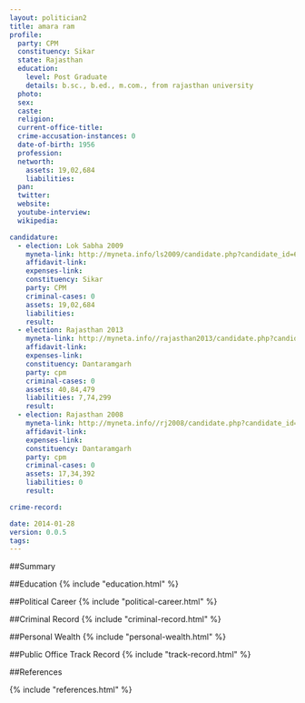 ```yaml
---
layout: politician2
title: amara ram
profile: 
  party: CPM
  constituency: Sikar
  state: Rajasthan
  education: 
    level: Post Graduate
    details: b.sc., b.ed., m.com., from rajasthan university
  photo: 
  sex: 
  caste: 
  religion: 
  current-office-title: 
  crime-accusation-instances: 0
  date-of-birth: 1956
  profession: 
  networth: 
    assets: 19,02,684
    liabilities: 
  pan: 
  twitter: 
  website: 
  youtube-interview: 
  wikipedia: 

candidature: 
  - election: Lok Sabha 2009
    myneta-link: http://myneta.info/ls2009/candidate.php?candidate_id=6047
    affidavit-link: 
    expenses-link: 
    constituency: Sikar 
    party: CPM
    criminal-cases: 0
    assets: 19,02,684
    liabilities: 
    result:  
  - election: Rajasthan 2013
    myneta-link: http://myneta.info//rajasthan2013/candidate.php?candidate_id=1230
    affidavit-link: 
    expenses-link: 
    constituency: Dantaramgarh 
    party: cpm
    criminal-cases: 0
    assets: 40,84,479
    liabilities: 7,74,299
    result:  
  - election: Rajasthan 2008
    myneta-link: http://myneta.info//rj2008/candidate.php?candidate_id=295
    affidavit-link: 
    expenses-link: 
    constituency: Dantaramgarh 
    party: cpm
    criminal-cases: 0
    assets: 17,34,392
    liabilities: 0
    result:  

crime-record: 

date: 2014-01-28
version: 0.0.5
tags: 
---
```

##Summary


##Education
{% include "education.html" %}


##Political Career
{% include "political-career.html" %}


##Criminal Record
{% include "criminal-record.html" %}


##Personal Wealth
{% include "personal-wealth.html" %}


##Public Office Track Record
{% include "track-record.html" %}


##References


{% include "references.html" %}